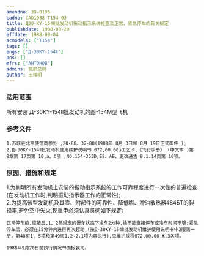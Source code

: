```yaml
---
amendno: 39-0196  
cadno: CAD1988-T154-03  
title: Д30-KY-154Ⅱ批发动机振动指示系统检查及正常、紧急停车的有关规定  
publishdate: 1988-08-29  
effdate: 1988-09-04  
acmodels: ["T154"]  
tags: []  
engs: ["Д-30KY-154Ⅱ"]  
pns: []  
mfrs: ["AHTOHOB"]  
admins: 民航总局  
author: 王辉明  
---
```

  
### 适用范围  
所有安装 Д-30KY-154Ⅱ批发动机的图-154M型飞机  
  
<!--more-->  
### 参考文件  
    1.苏联驻北京使馆商参处 ,28-88、32-88(1988年 8月 3日和 8月 19日正式函件 );  
    2.Д-30KY-154Ⅱ批发动机使用维护说明书 072,00.00з工艺卡、《飞行手册》 (中文本 )第 8章第 17页第 10,a、б项 ,NO.154-353D,БЭ、АБ、更改通告 8.1.14页第 10项。  
  
### 原因、措施和规定  
1.为判明所有发动机上安装的振动指示系统的工作可靠程度进行一次性的普遍检查(在发动机工作时,判明振动指示器工作的正常性);  
    2.为提高该型发动机及其零、附部件的可靠性、降低燃、滑油散热器484БT的裂损率,避免空中失火,现重申必须认真贯彻如下规定:  
  
    正常停车前,应按三,1、2条规定的慢车状态下冷车2分钟,绝不能直接停车或冷车时间不够;紧急停车后，必须在15分钟内进行再次起动,(按Д-30KY-154Ⅱ批发动机维护使用说明书中2版第一册，第48页1,-5项和第49页1.2-2.1项内容执行),见维护规程072.00.00 Ж.З各项。  
  
    1988年9月20日前执行情况书面报我司。  
